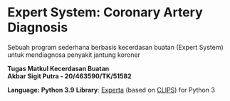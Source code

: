 # Expert System: Coronary Artery Diagnosis

Sebuah program sederhana berbasis kecerdasan buatan (Expert System) untuk mendiagnosa penyakit jantung koroner

**Tugas Matkul Kecerdasan Buatan**<br />
**Akbar Sigit Putra - 20/463590/TK/51582**

**Language: Python 3.9**
**Library**: [Experta](https://github.com/nilp0inter/experta) (based on [CLIPS](http://clipsrules.sourceforge.net/)) for Python 3
